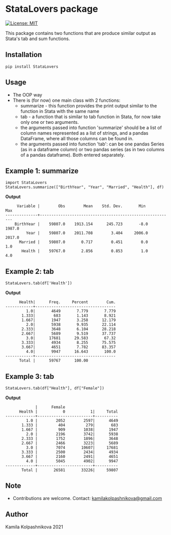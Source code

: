 # StataLovers package

[![License: MIT](https://img.shields.io/badge/License-MIT-yellow.svg)](https://opensource.org/licenses/MIT)

This package contains two functions that are produce similar output as Stata's tab and sum functions.

## Installation

```
pip install StataLovers
```

## Usage

- The OOP way
- There is (for now) one main class with 2 functions:
  - summarize - this function provides the print output similar to the function
    in Stata with the same name
  - tab - a function that is similar to tab function in Stata, for now take only
    one or two arguments.
  - the arguments passed into function 'summarize' should be a list of column
    names represented as a list of strings, and a pandas DataFrame, where all
    those columns can be found in.
  - the arguments passed into function 'tab': can be one pandas Series (as in a
    dataframe column) or two pandas series (as in two columns of a pandas
    dataframe). Both entered separately.

## Example 1: summarize

```
import StataLovers
StataLovers.summarize(["BirthYear", "Year", "Married", "Health"], df)
```
**Output**

```
     Variable |        Obs        Mean    Std. Dev.       Min        Max
--------------+----------------------------------------------------------
    BirthYear |    59807.0    1913.154      245.723       -8.0     1987.0
         Year |    59807.0    2011.708        3.404     2006.0     2017.0
      Married |    59807.0       0.717        0.451        0.0        1.0
       Health |    59767.0       2.856        0.853        1.0        4.0
```

## Example 2: tab

```
StataLovers.tab(df['Health'])
```
**Output**
```
      Health|      Freq.     Percent        Cum.
------------+-----------------------------------
         1.0|       4649       7.779       7.779
       1.333|        683       1.143       8.921
       1.667|       1947       3.258      12.179
         2.0|       5938       9.935      22.114
       2.333|       3648       6.104      28.218
       2.667|       5689       9.519      37.737
         3.0|      17681      29.583       67.32
       3.333|       4934       8.255      75.575
       3.667|       4651       7.782      83.357
         4.0|       9947      16.643       100.0
------------+-----------------------------------
      Total |      59767      100.00
```

## Example 3: tab

```
StataLovers.tab(df["Health"], df["Female"])
```
**Output**

```
             |      Female
      Health |           0           1|     Total
-------------+------------------------+----------
         1.0 |        2052        2597|      4649
       1.333 |         404         279|       683
       1.667 |         909        1038|      1947
         2.0 |        2196        3742|      5938
       2.333 |        1752        1896|      3648
       2.667 |        2466        3223|      5689
         3.0 |        7074       10607|     17681
       3.333 |        2500        2434|      4934
       3.667 |        2160        2491|      4651
         4.0 |        5045        4902|      9947
-------------+------------------------+----------
       Total |       26581       33226|     59807
```

## Note

- Contributions are welcome. Contact: kamilakolpashnikova@gmail.com

## Author

Kamila Kolpashnikova 2021
